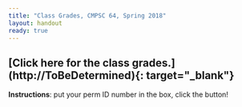```yaml
---
title: "Class Grades, CMPSC 64, Spring 2018"
layout: handout
ready: true
---
```

<h2>[Click here for the class grades.](http://ToBeDetermined){: target="_blank"} </h2>
<strong>Instructions</strong>: put your perm ID number in the box, click the button!

